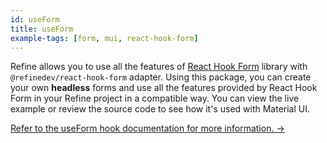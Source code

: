 ```yaml
---
id: useForm
title: useForm
example-tags: [form, mui, react-hook-form]
---
```


Refine allows you to use all the features of [React Hook Form](https://react-hook-form.com/) library with `@refinedev/react-hook-form` adapter. Using this package, you can create your own **headless** forms and use all the features provided by React Hook Form in your Refine project in a compatible way. You can view the live example or review the source code to see how it's used with Material UI.

[Refer to the useForm hook documentation for more information. →](/docs/packages/list-of-packages)

<CodeSandboxExample path="form-material-ui-use-form" />
